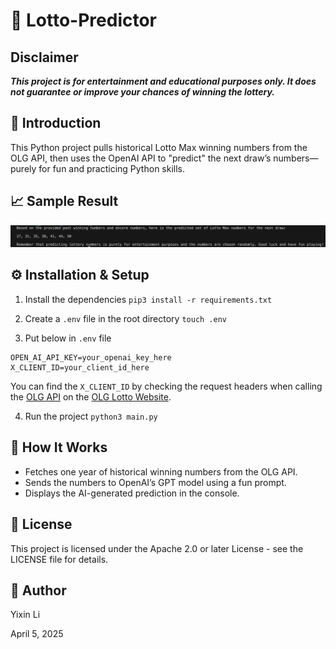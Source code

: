 # 🎯 Lotto-Predictor

## Disclaimer

***This project is for entertainment and educational purposes only. It does not guarantee or improve your chances of winning the lottery.***

## 📌 Introduction
This Python project pulls historical Lotto Max winning numbers from the OLG API, then uses the OpenAI API to "predict" the next draw’s numbers—purely for fun and practicing Python skills.

## 📈 Sample Result
![Lotto Predictor Result](lotto-winning-number-prediction.png)

## ⚙️ Installation & Setup
1. Install the dependencies
`pip3 install -r requirements.txt`

2. Create a `.env` file in the root directory
`touch .env`

3. Put below in `.env` file
```
OPEN_AI_API_KEY=your_openai_key_here
X_CLIENT_ID=your_client_id_here
```
You can find the `X_CLIENT_ID` by checking the request headers when calling the [OLG API](https://gateway.wma.olg.ca/feeds/past-winning-numbers) on the [OLG Lotto Website](https://www.olg.ca/en/lottery/play-lotto-max-encore/past-results.html).

4. Run the project
`python3 main.py`

## 🧪 How It Works
 - Fetches one year of historical winning numbers from the OLG API.
 - Sends the numbers to OpenAI’s GPT model using a fun prompt.
 - Displays the AI-generated prediction in the console.

## 📄 License
This project is licensed under the Apache 2.0 or later License - see the LICENSE file for details.

## 👤 Author
Yixin Li

April 5, 2025